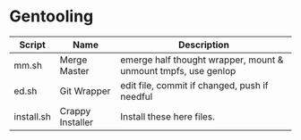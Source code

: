 # Gentooling
Script | Name | Description
------ | ---- | -----------
mm.sh | Merge Master | emerge half thought wrapper, mount & unmount tmpfs, use genlop
ed.sh | Git Wrapper | edit file, commit if changed, push if needful
install.sh | Crappy Installer | Install these here files.

